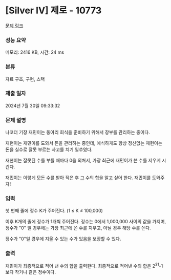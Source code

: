 # [Silver IV] 제로 - 10773 

[문제 링크](https://www.acmicpc.net/problem/10773) 

### 성능 요약

메모리: 2416 KB, 시간: 24 ms

### 분류

자료 구조, 구현, 스택

### 제출 일자

2024년 7월 30일 09:33:32

### 문제 설명

<p>나코더 기장 재민이는 동아리 회식을 준비하기 위해서 장부를 관리하는 중이다.</p>

<p>재현이는 재민이를 도와서 돈을 관리하는 중인데, 애석하게도 항상 정신없는 재현이는 돈을 실수로 잘못 부르는 사고를 치기 일쑤였다.</p>

<p>재현이는 잘못된 수를 부를 때마다 0을 외쳐서, 가장 최근에 재민이가 쓴 수를 지우게 시킨다.</p>

<p>재민이는 이렇게 모든 수를 받아 적은 후 그 수의 합을 알고 싶어 한다. 재민이를 도와주자!</p>

### 입력 

 <p>첫 번째 줄에 정수 K가 주어진다. (1 ≤ K ≤ 100,000)</p>

<p>이후 K개의 줄에 정수가 1개씩 주어진다. 정수는 0에서 1,000,000 사이의 값을 가지며, 정수가 "0" 일 경우에는 가장 최근에 쓴 수를 지우고, 아닐 경우 해당 수를 쓴다.</p>

<p>정수가 "0"일 경우에 지울 수 있는 수가 있음을 보장할 수 있다.</p>

### 출력 

 <p>재민이가 최종적으로 적어 낸 수의 합을 출력한다. 최종적으로 적어낸 수의 합은 2<sup>31</sup>-1보다 작거나 같은 정수이다.</p>

